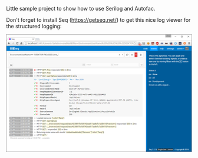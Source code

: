 Little sample project to show how to use Serilog and Autofac.

Don't forget to install Seq (https://getseq.net/) to get this nice log viewer for the structured logging:

![alt tag](https://raw.githubusercontent.com/mortan/IoCWebApi/cleanup/images/seq.png)
